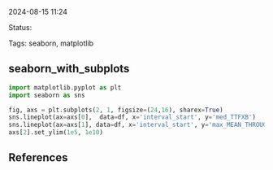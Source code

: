 

2024-08-15 11:24

Status:

Tags: seaborn, matplotlib

## seaborn_with_subplots

```python
import matplotlib.pyplot as plt
import seaborn as sns

fig, axs = plt.subplots(2, 1, figsize=(24,16), sharex=True)
sns.lineplot(ax=axs[0],  data=df, x='interval_start', y='med_TTFXB')
sns.lineplot(ax=axs[1], data=df, x='interval_start', y='max_MEAN_THROUGHPUT_RECEIVED', color='r' )
axs[2].set_ylim(1e5, 1e10)
```


## References

